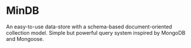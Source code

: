 # MinDB
An easy-to-use data-store with a schema-based document-oriented collection model. Simple but powerful query system inspired by MongoDB and Mongoose.
